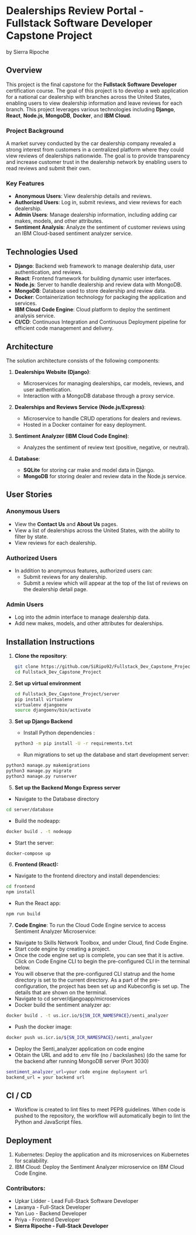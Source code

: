 # Dealerships Review Portal - Fullstack Software Developer Capstone Project
by Sierra Ripoche

## Overview

This project is the final capstone for the **Fullstack Software Developer** certification course. The goal of this project is to develop a web application for a national car dealership with branches across the United States, enabling users to view dealership information and leave reviews for each branch. This project leverages various technologies including **Django**, **React**, **Node.js**, **MongoDB**, **Docker**, and **IBM Cloud**.

### Project Background

A market survey conducted by the car dealership company revealed a strong interest from customers in a centralized platform where they could view reviews of dealerships nationwide. The goal is to provide transparency and increase customer trust in the dealership network by enabling users to read reviews and submit their own.

### Key Features

- **Anonymous Users**: View dealership details and reviews.
- **Authorized Users**: Log in, submit reviews, and view reviews for each dealership.
- **Admin Users**: Manage dealership information, including adding car makes, models, and other attributes.
- **Sentiment Analysis**: Analyze the sentiment of customer reviews using an IBM Cloud-based sentiment analyzer service.

## Technologies Used

- **Django**: Backend web framework to manage dealership data, user authentication, and reviews.
- **React**: Frontend framework for building dynamic user interfaces.
- **Node.js**: Server to handle dealership and review data with MongoDB.
- **MongoDB**: Database used to store dealership and review data.
- **Docker**: Containerization technology for packaging the application and services.
- **IBM Cloud Code Engine**: Cloud platform to deploy the sentiment analysis service.
- **CI/CD**: Continuous Integration and Continuous Deployment pipeline for efficient code management and delivery.

## Architecture

The solution architecture consists of the following components:

1. **Dealerships Website (Django)**:
   - Microservices for managing dealerships, car models, reviews, and user authentication.
   - Interaction with a MongoDB database through a proxy service.

2. **Dealerships and Reviews Service (Node.js/Express)**:
   - Microservice to handle CRUD operations for dealers and reviews.
   - Hosted in a Docker container for easy deployment.

3. **Sentiment Analyzer (IBM Cloud Code Engine)**:
   - Analyzes the sentiment of review text (positive, negative, or neutral).

4. **Database**:
   - **SQLite** for storing car make and model data in Django.
   - **MongoDB** for storing dealer and review data in the Node.js service.

## User Stories

### Anonymous Users
- View the **Contact Us** and **About Us** pages.
- View a list of dealerships across the United States, with the ability to filter by state.
- View reviews for each dealership.

### Authorized Users
- In addition to anonymous features, authorized users can:
  - Submit reviews for any dealership.
  - Submit a review which will appear at the top of the list of reviews on the dealership detail page.

### Admin Users
- Log into the admin interface to manage dealership data.
- Add new makes, models, and other attributes for dealerships.

## Installation Instructions

1. **Clone the repository**:

   ```bash
   git clone https://github.com/SiRipo92/Fullstack_Dev_Capstone_Project
   cd Fullstack_Dev_Capstone_Project
   ```
2. **Set up virtual environment**
   ```bash
   cd Fullstack_Dev_Capstone_Project/server
   pip install virtualenv
   virtualenv djangoenv
   source djangoenv/bin/activate
   ```
4. **Set up Django Backend**
   - Install Python dependencies :
   ```bash
   python3 -m pip install -U -r requirements.txt 
   ```
   - Run migrations to set up the database and start development server:
  ```bash
  python3 manage.py makemigrations
  python3 manage.py migrate
  python3 manage.py runserver
  ```
5. **Set up the Backend Mongo Express server**
  - Navigate to the Database directory
  ```bash
  cd server/database
  ```
  - Build the nodeapp:
  ```bash
  docker build . -t nodeapp
  ```
  - Start the server:
  ```bash
  docker-compose up
  ```
6. **Frontend (React):**
  - Navigate to the frontend directory and install dependencies:
  ```bash
  cd frontend
  npm install
  ```
  - Run the React app:
  ```bash
  npm run build
  ```
7. **Code Engine**:
To run the Cloud Code Engine service to access Sentiment Analyzer Microservice:
  - Navigate to Skills Network Toolbox, and under Cloud, find Code Engine.
  - Start code engine by creating a project.
  - Once the code engine set up is complete, you can see that it is active. Click on Code Engine CLI to begin the pre-configured CLI in the terminal below.
  - You will observe that the pre-configured CLI statrup and the home directory is set to the current directory.
    As a part of the pre-configuration, the project has been set up and Kubeconfig is set up. The details that are shown on the terminal.
  - Navigate to cd server/djangoapp/microservices
  - Docker build the sentiment analyzer ap:
  ```bash
  docker build . -t us.icr.io/${SN_ICR_NAMESPACE}/senti_analyzer
  ```
  - Push the docker image:
  ```bash
  docker push us.icr.io/${SN_ICR_NAMESPACE}/senti_analyzer
  ```
  - Deploy the Senti_analyzer application on code engine
  - Obtain the URL and add to .env file (no / backslashes) (do the same for the backend after running MongoDB server (Port 3030)
  ```bash
  sentiment_analyzer_url=your code engine deployment url
  backend_url = your backend url
  ```

## CI / CD
- Workflow is created to lint files to meet PEP8 guidelines. When code is pushed to the repository, the workflow will automatically begin to lint the Python and JavaScript files.

## Deployment 
1. Kubernetes: Deploy the application and its microservices on Kubernetes for scalability.
2. IBM Cloud: Deploy the Sentiment Analyzer microservice on IBM Cloud Code Engine.

### Contributors: 
- Upkar Lidder - Lead Full-Stack Software Developer
- Lavanya - Full-Stack Developer
- Yan Luo - Backend Developer
- Priya - Frontend Developer
- **Sierra Ripoche - Full-Stack Developer**
